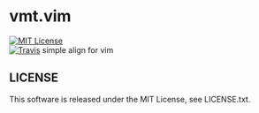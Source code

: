# vmt.vim
[![MIT License](http://img.shields.io/badge/license-MIT-blue.svg?style=flat)](LICENSE.txt)    
[![Travis](https://img.shields.io/travis/rust-lang/rust.svg)](travis.yml)
simple align for vim
## LICENSE
This software is released under the MIT License, see LICENSE.txt.
